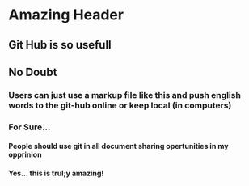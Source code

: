 # Amazing Header

## Git Hub is so usefull<h2>No Doubt</h2>

### Users can just use a markup file like this and push english words to the git-hub online or keep local (in computers)<h3>For Sure...</h3>

#### People should use git in all document sharing opertunities in my opprinion<h4>Yes... this is trul;y amazing!</h4>

